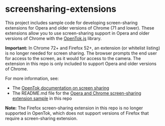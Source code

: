 screensharing-extensions
========================

This project includes sample code for developing screen-sharing extensions for Opera and
older versions of Chrome (71 and lower). These extensions allow you to use screen-sharing
support in Opera and older versions of Chrome with the [OpenTok.js][1] library.

**Important:** In Chrome 72+ and Firefox 52+, an extension (or whitelist listing) is no longer
needed for screen sharing. The browser prompts the end user for access to the screen, as it would
for access to the camera. The extension in this repo is only included to support Opera and
older versions of Chrome.

For more information, see:

* The [OpenTok documentation on screen sharing][2]
* The README.md file for the [Opera and Chrome screen-sharing extension sample][3] in this repo

[1]: https://tokbox.com/opentok
[2]: https://tokbox.com/opentok/tutorials/screen-sharing/js/
[3]: chrome/ScreenSharing/README.md

**Note:** The Firefox screen-sharing extension in this repo is no longer supported in OpenTok,
which does not support versions of Firefox that require a screen-sharing extension.
